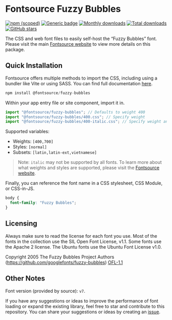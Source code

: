 # Fontsource Fuzzy Bubbles

[![npm (scoped)](https://img.shields.io/npm/v/@fontsource/fuzzy-bubbles?color=brightgreen)](https://www.npmjs.com/package/@fontsource/fuzzy-bubbles) [![Generic badge](https://img.shields.io/badge/fontsource-passing-brightgreen)](https://github.com/fontsource/fontsource) [![Monthly downloads](https://badgen.net/npm/dm/@fontsource/fuzzy-bubbles)](https://github.com/fontsource/fontsource) [![Total downloads](https://badgen.net/npm/dt/@fontsource/fuzzy-bubbles)](https://github.com/fontsource/fontsource) [![GitHub stars](https://img.shields.io/github/stars/fontsource/fontsource.svg?style=social&label=Star)](https://github.com/fontsource/fontsource/stargazers)

The CSS and web font files to easily self-host the “Fuzzy Bubbles” font. Please visit the main [Fontsource website](https://fontsource.org/fonts/fuzzy-bubbles) to view more details on this package.

## Quick Installation

Fontsource offers multiple methods to import the CSS, including using a bundler like Vite or using SASS. You can find full documentation [here](https://fontsource.org/docs/getting-started/introduction).

```javascript
npm install @fontsource/fuzzy-bubbles
```

Within your app entry file or site component, import it in.

```javascript
import "@fontsource/fuzzy-bubbles"; // Defaults to weight 400
import "@fontsource/fuzzy-bubbles/400.css"; // Specify weight
import "@fontsource/fuzzy-bubbles/400-italic.css"; // Specify weight and style
```

Supported variables:
- Weights: `[400,700]`
- Styles: `[normal]`
- Subsets: `[latin,latin-ext,vietnamese]`

> Note: `italic` may not be supported by all fonts. To learn more about what weights and styles are supported, please visit the [Fontsource website](https://fontsource.org/fonts/fuzzy-bubbles).

Finally, you can reference the font name in a CSS stylesheet, CSS Module, or CSS-in-JS.

```css
body {
  font-family: "Fuzzy Bubbles";
}
```

## Licensing
Always make sure to read the license for each font you use. Most of the fonts in the collection use the SIL Open Font License, v1.1. Some fonts use the Apache 2 license. The Ubuntu fonts use the Ubuntu Font License v1.0.

Copyright 2005 The Fuzzy Bubbles Project Authors (https://github.com/googlefonts/fuzzy-bubbles)
[OFL-1.1](http://scripts.sil.org/OFL)

## Other Notes
Font version (provided by source): `v7`.

If you have any suggestions or ideas to improve the performance of font loading or expand the existing library, feel free to star and contribute to this repository. You can share your suggestions or ideas by creating an [issue](https://github.com/fontsource/fontsource/issues).